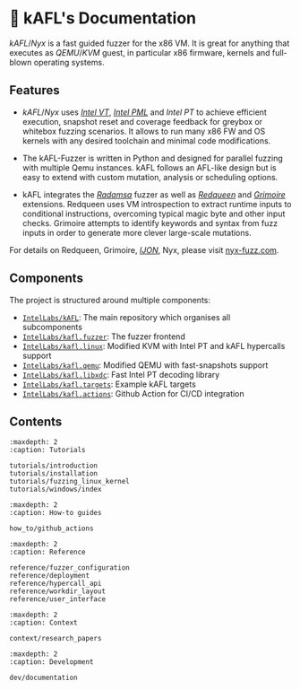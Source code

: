 📗 kAFL's Documentation
====================

_kAFL_/_Nyx_ is a fast guided fuzzer for the x86 VM. It is great for anything that
executes as _QEMU_/_KVM_ guest, in particular x86 firmware, kernels and full-blown
operating systems.

## Features

- _kAFL_/_Nyx_ uses [_Intel VT_](https://www.intel.com/content/www/us/en/virtualization/virtualization-technology/intel-virtualization-technology.html), [_Intel PML_](https://www.intel.com/content/dam/www/public/us/en/documents/white-papers/page-modification-logging-vmm-white-paper.pdf) and _Intel PT_ to achieve efficient execution, snapshot reset and coverage feedback for greybox or whitebox fuzzing scenarios. It allows to run many x86 FW and OS kernels with any desired toolchain and minimal code 
modifications.

- The kAFL-Fuzzer is written in Python and designed for parallel fuzzing with multiple Qemu instances. kAFL follows an AFL-like design but is easy to extend with custom mutation, analysis or scheduling options.

- kAFL integrates the [_Radamsa_](https://gitlab.com/akihe/radamsa) fuzzer as well as [_Redqueen_](https://github.com/RUB-SysSec/redqueen) and [_Grimoire_](https://github.com/RUB-SysSec/grimoire) extensions. Redqueen uses VM introspection to extract runtime inputs to conditional instructions, overcoming typical magic byte and other input checks. Grimoire attempts to identify keywords and syntax from fuzz inputs in order to generate more clever large-scale mutations.

For details on Redqueen, Grimoire, [_IJON_](https://github.com/RUB-SysSec/ijon), Nyx, please visit [nyx-fuzz.com](https://nyx-fuzz.com).

## Components

The project is structured around multiple components:

- [`IntelLabs/kAFL`](https://github.com/IntelLabs/kAFL): The main repository which organises all subcomponents
- [`IntelLabs/kafl.fuzzer`](https://github.com/IntelLabs/kafl.fuzzer): The fuzzer frontend
- [`IntelLabs/kafl.linux`](https://github.com/IntelLabs/kafl.linux): Modified KVM with Intel PT and kAFL hypercalls support
- [`IntelLabs/kafl.qemu`](https://github.com/IntelLabs/kafl.qemu): Modified QEMU with fast-snapshots support
- [`IntelLabs/kafl.libxdc`](https://github.com/IntelLabs/kafl.libxdc): Fast Intel PT decoding library
- [`IntelLabs/kafl.targets`](https://github.com/IntelLabs/kafl.targets): Example kAFL targets
- [`IntelLabs/kafl.actions`](https://github.com/IntelLabs/kafl.actions): Github Action for CI/CD integration

## Contents

```{toctree}
:maxdepth: 2
:caption: Tutorials

tutorials/introduction
tutorials/installation
tutorials/fuzzing_linux_kernel
tutorials/windows/index
```

```{toctree}
:maxdepth: 2
:caption: How-to guides

how_to/github_actions
```

```{toctree}
:maxdepth: 2
:caption: Reference

reference/fuzzer_configuration
reference/deployment
reference/hypercall_api
reference/workdir_layout
reference/user_interface
```

```{toctree}
:maxdepth: 2
:caption: Context

context/research_papers
```

```{toctree}
:maxdepth: 2
:caption: Development

dev/documentation
```
